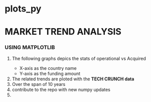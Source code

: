 # plots_py
<h1>MARKET TREND ANALYSIS</h1>
<h3>USING MATPLOTLIB</h3>
<ol> <li>The following graphs depics the stats of operational vs Acquired </li>
<ul><li> X-axis as the country name</li>
<li>Y-axis as the funding amount</li> </ul>
<li> The related trends are ploted with the <b> TECH CRUNCH data</b></li>
<li> Over the span of 10 years</li>
<li>contribute to the repo with new numpy updates<li>
</ol>

